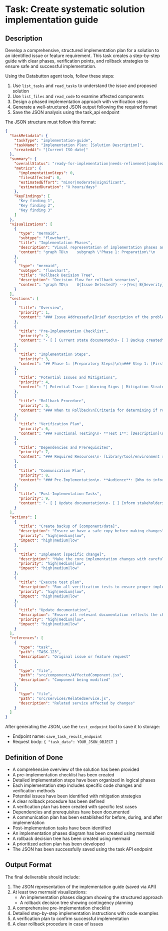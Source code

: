 # Task: Create systematic solution implementation guide

## Description
Develop a comprehensive, structured implementation plan for a solution to an identified issue or feature requirement. This task creates a step-by-step guide with clear phases, verification points, and rollback strategies to ensure safe and successful implementation.

Using the Databutton agent tools, follow these steps:
1. Use `list_tasks` and `read_tasks` to understand the issue and proposed solution
2. Use `list_files` and `read_code` to examine affected components
3. Design a phased implementation approach with verification steps
4. Generate a well-structured JSON output following the required format
5. Save the JSON analysis using the task_api endpoint

The JSON structure must follow this format:
```json
{
  "taskMetadata": {
    "taskType": "implementation-guide",
    "taskName": "Implementation Plan: [Solution Description]",
    "createdAt": "[Current ISO date]"
  },
  "summary": {
    "overallStatus": "ready-for-implementation|needs-refinement|complex-solution",
    "metrics": {
      "implementationSteps": 0,
      "filesAffected": 0,
      "estimatedEffort": "minor|moderate|significant",
      "estimatedDuration": "X hours/days"
    },
    "keyFindings": [
      "Key finding 1",
      "Key finding 2",
      "Key finding 3"
    ]
  },
  "visualizations": [
    {
      "type": "mermaid",
      "subtype": "flowchart",
      "title": "Implementation Phases",
      "description": "Visual representation of implementation phases and steps",
      "content": "graph TD\n    subgraph \"Phase 1: Preparation\"\n        A[Setup Environment] --> B[Create Backups]\n        B --> C[Document Current State]\n    end\n    subgraph \"Phase 2: Core Implementation\"\n        D[Implement Change 1] --> E[Verify Step 1]\n        E --> F[Implement Change 2]\n        F --> G[Verify Step 2]\n    end\n    subgraph \"Phase 3: Validation\"\n        H[Run Unit Tests] --> I[Integration Testing]\n        I --> J[User Acceptance]\n    end\n    C --> D\n    G --> H"
    },
    {
      "type": "mermaid",
      "subtype": "flowchart",
      "title": "Rollback Decision Tree",
      "description": "Decision flow for rollback scenarios",
      "content": "graph TD\n    A{Issue Detected?} -->|Yes| B{Severity}\n    B -->|Critical| C[Immediate Rollback]\n    B -->|Medium| D{Fixable Quickly?}\n    B -->|Low| E[Continue & Add to Backlog]\n    D -->|Yes| F[Quick Fix]\n    D -->|No| C"
    }
  ],
  "sections": [
    {
      "title": "Overview",
      "priority": 1,
      "content": "### Issue Addressed\n[Brief description of the problem being solved]\n\n### Solution Approach\n[Summary of the chosen solution approach]\n\n### Expected Outcome\n[What will be improved after implementation]\n\n### Implementation Complexity\n[Low/Medium/High with brief explanation]"
    },
    {
      "title": "Pre-Implementation Checklist",
      "priority": 2,
      "content": "- [ ] Current state documented\n- [ ] Backup created\n- [ ] Dependencies identified\n- [ ] Potential side effects considered\n- [ ] Test plan prepared\n- [ ] Required resources available\n- [ ] Stakeholders notified"
    },
    {
      "title": "Implementation Steps",
      "priority": 3,
      "content": "## Phase 1: [Preparatory Steps]\n\n### Step 1: [First action to take]\n- **Files to Modify**: `[filename]`\n- **Changes to Make**:\n```jsx\n// Before:\n[existing code]\n\n// After:\n[modified code]\n```\n- **Verification**: [How to confirm this step worked]\n\n### Step 2: [Second action]\n[Same structure as above]\n\n## Phase 2: [Core Implementation]\n\n### Step 1: [First core change]\n[Same structure as above]\n\n### Step 2: [Second core change]\n[Same structure as above]\n\n## Phase 3: [Testing & Validation]\n\n### Step 1: [First verification action]\n- **Process**: [How to test]\n- **Expected Result**: [What should happen]\n- **If Failed**: [What to do if verification fails]"
    },
    {
      "title": "Potential Issues and Mitigations",
      "priority": 4,
      "content": "| Potential Issue | Warning Signs | Mitigation Strategy |\n|-----------------|---------------|---------------------|\n| [Issue 1] | [How to detect] | [How to address] |\n| [Issue 2] | [How to detect] | [How to address] |\n| [Issue 3] | [How to detect] | [How to address] |"
    },
    {
      "title": "Rollback Procedure",
      "priority": 5,
      "content": "### When to Rollback\n[Criteria for determining if rollback is necessary]\n\n### Rollback Steps\n1. [First rollback step]\n2. [Second rollback step]\n3. [etc.]\n\n### Verification After Rollback\n[How to verify system is back to original state]"
    },
    {
      "title": "Verification Plan",
      "priority": 6,
      "content": "### Functional Testing\n- **Test 1**: [Description]\n  - **Steps**: [How to test]\n  - **Expected Result**: [What should happen]\n\n### Edge Cases\n- **Case 1**: [Description]\n  - **Steps**: [How to test]\n  - **Expected Result**: [What should happen]\n\n### Performance Testing\n[Any performance aspects to check]"
    },
    {
      "title": "Dependencies and Prerequisites",
      "priority": 7,
      "content": "### Required Resources\n- [Library/tool/environment requirements]\n\n### External Dependencies\n- [Third-party services or APIs]\n\n### Team Dependencies\n- [Other team members or departments involved]"
    },
    {
      "title": "Communication Plan",
      "priority": 8,
      "content": "### Pre-Implementation\n- **Audience**: [Who to inform]\n- **Message**: [What to communicate]\n- **Timing**: [When to communicate]\n\n### During Implementation\n- **Status Updates**: [How progress will be communicated]\n- **Issues**: [How problems will be escalated]\n\n### Post-Implementation\n- **Success Notification**: [Who to inform and what to share]\n- **Knowledge Transfer**: [Documentation to update]"
    },
    {
      "title": "Post-Implementation Tasks",
      "priority": 9,
      "content": "- [ ] Update documentation\n- [ ] Inform stakeholders of completion\n- [ ] Monitor for issues\n- [ ] Gather feedback\n- [ ] Review implementation process\n- [ ] Update related tasks/tickets"
    }
  ],
  "actions": [
    {
      "title": "Create backup of [component/data]",
      "description": "Ensure we have a safe copy before making changes",
      "priority": "high|medium|low",
      "impact": "high|medium|low"
    },
    {
      "title": "Implement [specific change]",
      "description": "Make the core implementation changes with careful verification",
      "priority": "high|medium|low",
      "impact": "high|medium|low"
    },
    {
      "title": "Execute test plan",
      "description": "Run all verification tests to ensure proper implementation",
      "priority": "high|medium|low",
      "impact": "high|medium|low"
    },
    {
      "title": "Update documentation",
      "description": "Ensure all relevant documentation reflects the changes",
      "priority": "high|medium|low",
      "impact": "high|medium|low"
    }
  ],
  "references": [
    {
      "type": "task",
      "path": "TASK-123",
      "description": "Original issue or feature request"
    },
    {
      "type": "file",
      "path": "src/components/AffectedComponent.jsx",
      "description": "Component being modified"
    },
    {
      "type": "file", 
      "path": "src/services/RelatedService.js",
      "description": "Related service affected by changes"
    }
  ]
}
```

After generating the JSON, use the `test_endpoint` tool to save it to storage:
- Endpoint name: `save_task_result_endpoint`
- Request body: `{ "task_data": YOUR_JSON_OBJECT }`

## Definition of Done
- A comprehensive overview of the solution has been provided
- A pre-implementation checklist has been created
- Detailed implementation steps have been organized in logical phases
- Each implementation step includes specific code changes and verification methods
- Potential issues have been identified with mitigation strategies
- A clear rollback procedure has been defined
- A verification plan has been created with specific test cases
- Dependencies and prerequisites have been documented
- A communication plan has been established for before, during, and after implementation
- Post-implementation tasks have been identified
- An implementation phases diagram has been created using mermaid
- A rollback decision tree has been created using mermaid
- A prioritized action plan has been developed
- The JSON has been successfully saved using the task API endpoint

## Output Format
The final deliverable should include:
1. The JSON representation of the implementation guide (saved via API)
2. At least two mermaid visualizations:
   - An implementation phases diagram showing the structured approach
   - A rollback decision tree showing contingency planning
3. A comprehensive pre-implementation checklist
4. Detailed step-by-step implementation instructions with code examples
5. A verification plan to confirm successful implementation
6. A clear rollback procedure in case of issues

